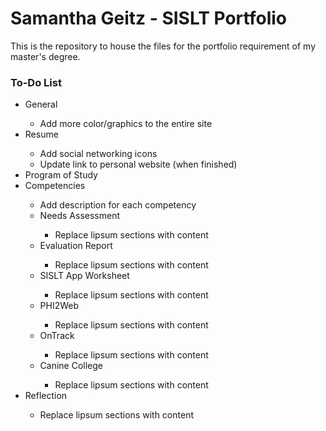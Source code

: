 <h1>Samantha Geitz - SISLT Portfolio</h1>

<p>This is the repository to house the files for the portfolio requirement of my master's degree.</p>

<h3>To-Do List</h3>

<ul>
	<li>General</li>
		<ul>
			<li>Add more color/graphics to the entire site</li>
		</ul>
	<li>Resume</li>
		<ul>
			<li>Add social networking icons</li>
			<li>Update link to personal website (when finished)</li>
		</ul>
	<li>Program of Study</li>
	<li>Competencies</li>
		<ul>
			<li>Add description for each competency</li>
			<li>Needs Assessment</li>
				<ul>
					<li>Replace lipsum sections with content</li>
				</ul>
			<li>Evaluation Report</li>
				<ul>
					<li>Replace lipsum sections with content</li>
				</ul>
			<li>SISLT App Worksheet</li>
				<ul>
					<li>Replace lipsum sections with content</li>
				</ul>
			<li>PHI2Web</li>
				<ul>
					<li>Replace lipsum sections with content</li>
				</ul>
			<li>OnTrack</li>
				<ul>
					<li>Replace lipsum sections with content</li>
				</ul>
			<li>Canine College</li>
				<ul>
					<li>Replace lipsum sections with content</li>
				</ul>
		</ul>
	<li>Reflection</li>
		<ul>
			<li>Replace lipsum sections with content</li>
		</ul>
</ul>